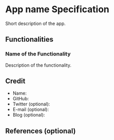 # App name Specification

Short description of the app.

## Functionalities

### Name of the Functionality

Description of the functionality.

## Credit

- Name:
- GitHub:
- Twitter (optional):
- E-mail (optional):
- Blog (optional):

## References (optional)
